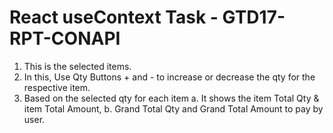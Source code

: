 # React useContext Task - GTD17-RPT-CONAPI
 1. This is the selected items.
 2. In this, Use Qty Buttons + and - to increase or decrease the qty for the respective item.
 3. Based on the selected qty for each item
    a. It shows the item Total Qty & item Total Amount,
    b. Grand Total Qty and Grand Total Amount to pay by user.
